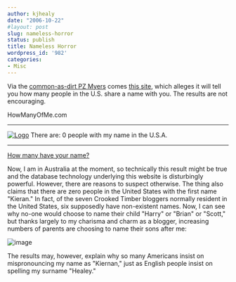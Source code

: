 ```yaml
---
author: kjhealy
date: "2006-10-22"
#layout: post
slug: nameless-horror
status: publish
title: Nameless Horror
wordpress_id: '982'
categories:
- Misc
---
```


Via the [common-as-dirt PZ Myers](http://scienceblogs.com/pharyngula/2006/10/how_common.php) comes [this site](http://ww2.howmanyofme.com/search/), which alleges it will tell you how many people in the U.S. share a name with you. The results are not encouraging.

HowManyOfMe.com

  --------------------------------------------------------------------------------------------- -----------------------
  [![Logo](http://extimg.howmanyofme.com/extimages/howmany-logo.png)](http://howmanyofme.com)   There are:
                                                                                                 0
                                                                                                 people with my name
                                                                                                 in the U.S.A.
  --------------------------------------------------------------------------------------------- -----------------------

[How many have your name?](http://howmanyofme.com)

Now, I am in Australia at the moment, so technically this result might be true and the database technology underlying this website is disturbingly powerful. However, there are reasons to suspect otherwise. The thing also claims that there are zero people in the United States with the first name "Kieran." In fact, of the seven Crooked Timber bloggers normally resident in the United States, six supposedly have non-existent names. Now, I can see why no-one would choose to name their child "Harry" or "Brian" or "Scott," but thanks largely to my charisma and charm as a blogger, increasing numbers of parents are choosing to name their sons after me:

![image](http://www.kieranhealy.org/files/misc/kieran.png)

The results may, however, explain why so many Americans insist on mispronouncing my name as "Kiernan," just as English people insist on spelling my surname "Healey."

